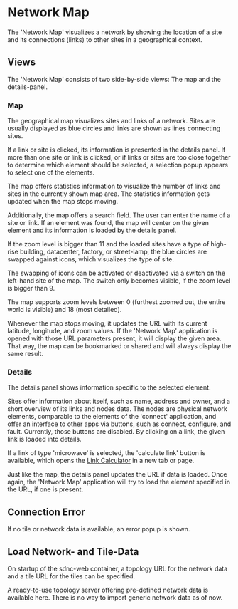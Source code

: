 # Network Map

The 'Network Map' visualizes a network by showing the location of a site and its connections (links) to other sites in a geographical context.

## Views

The 'Network Map' consists of two side-by-side views: The map and the details-panel.

### Map

The geographical map visualizes sites and links of a network. Sites are usually displayed as blue circles and links are shown as lines connecting sites.

If a link or site is clicked, its information is presented in the details panel. If more than one site or link is clicked, or if links or sites are too close together to determine which element should be selected, a selection popup appears to select one of the elements.

The map offers statistics information to visualize the number of links and sites in the currently shown map area. The statistics information gets updated when the map stops moving.

Additionally, the map offers a search field. The user can enter the name of a site or link. If an element was found, the map will center on the given element and its information is loaded by the details panel.

If the zoom level is bigger than 11 and the loaded sites have a type of high-rise building, datacenter, factory, or street-lamp, the blue circles are swapped against icons, which visualizes the type of site.

The swapping of icons can be activated or deactivated via a switch on the left-hand site of the map. The switch only becomes visible, if the zoom level is bigger than 9.

The map supports zoom levels between 0 (furthest zoomed out, the entire world is visible) and 18 (most detailed).

Whenever the map stops moving, it updates the URL with its current latitude, longitude, and zoom values. If the 'Network Map' application is opened with those URL parameters present, it will display the given area. That way, the map can be bookmarked or shared and will always display the same result.


### Details

The details panel shows information specific to the selected element.

Sites offer information about itself, such as name, address and owner, and a short overview of its links and nodes data. The nodes are physical network elements, comparable to the elements of the 'connect' application, and offer an interface to other apps via buttons, such as connect, configure, and fault. Currently, those buttons are disabled. By clicking on a link, the given link is loaded into details.

If a link of type 'microwave' is selected, the 'calculate link' button is available, which opens the [Link Calculator](linkCalculator.html) in a new tab or page.

Just like the map, the details panel updates the URL if data is loaded. Once again, the 'Network Map' application will try to load the element specified in the URL, if one is present. 

## Connection Error

If no tile or network data is available, an error popup is shown.

## Load Network- and Tile-Data

On startup of the sdnc-web container, a topology URL for the network data and a tile URL for the tiles can be specified.

A ready-to-use topology server offering pre-defined network data is available here. There is no way to import generic network data as of now.